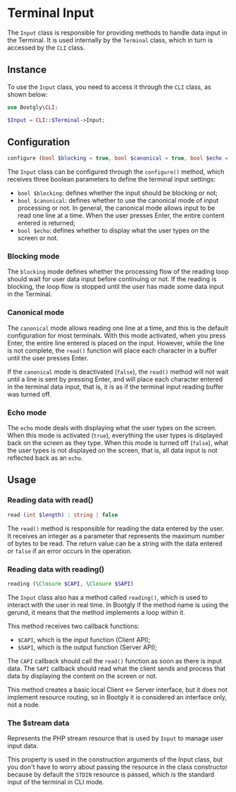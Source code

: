 # Terminal Input

The `Input` class is responsible for providing methods to handle data input in the Terminal. It is used internally by the `Terminal` class, which in turn is accessed by the `CLI` class.

## Instance

To use the `Input` class, you need to access it through the `CLI` class, as shown below:

```php
use Bootgly\CLI;

$Input = CLI::$Terminal->Input;
```

## Configuration

```php
configure (bool $blocking = true, bool $canonical = true, bool $echo = true) : Input
```

The `Input` class can be configured through the `configure()` method, which receives three boolean parameters to define the terminal input settings:

- `bool $blocking`:
defines whether the input should be blocking or not;
- `bool $canonical`:
defines whether to use the canonical mode of input processing or not. In general, the canonical mode allows input to be read one line at a time. When the user presses Enter, the entire content entered is returned;
- `bool $echo`:
defines whether to display what the user types on the screen or not.

### Blocking mode

The `blocking` mode defines whether the processing flow of the reading loop should wait for user data input before continuing or not. If the reading is blocking, the loop flow is stopped until the user has made some data input in the Terminal.

### Canonical mode

The `canonical` mode allows reading one line at a time, and this is the default configuration for most terminals. With this mode activated, when you press Enter, the entire line entered is placed on the input. However, while the line is not complete, the `read()` function will place each character in a buffer until the user presses Enter.

If the `canonical` mode is deactivated (`false`), the `read()` method will not wait until a line is sent by pressing Enter, and will place each character entered in the terminal data input, that is, it is as if the terminal input reading buffer was turned off.

### Echo mode

The `echo` mode deals with displaying what the user types on the screen. When this mode is activated (`true`), everything the user types is displayed back on the screen as they type. When this mode is turned off (`false`), what the user types is not displayed on the screen, that is, all data input is not reflected back as an `echo`.

## Usage

### Reading data with read()

```php
read (int $length) : string | false
```

The `read()` method is responsible for reading the data entered by the user. It receives an integer as a parameter that represents the maximum number of bytes to be read. The return value can be a string with the data entered or `false` if an error occurs in the operation.

### Reading data with reading()

```php
reading (\Closure $CAPI, \Closure $SAPI)
```

The `Input` class also has a method called `reading()`, which is used to interact with the user in real time.
In Bootgly if the method name is using the gerund, it means that the method implements a loop within it.

This method receives two callback functions:

- `$CAPI`, which is the input function (Client API);
- `$SAPI`, which is the output function (Server API);

The `CAPI` callback should call the `read()` function as soon as there is input data.
The `SAPI` callback should read what the client sends and process that data by displaying the content on the screen or not.

This method creates a basic local Client <-> Server interface, but it does not implement resource routing, so in Bootgly it is considered an interface only, not a node.

### The $stream data

Represents the PHP stream resource that is used by `Input` to manage user input data.

This property is used in the construction arguments of the Input class, but you don't have to worry about passing the resource in the class constructor because by default the `STDIN` resource is passed, which is the standard input of the terminal in CLI mode.
